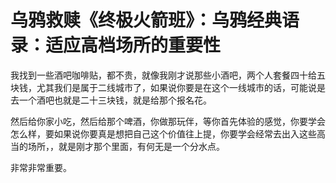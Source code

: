 # 乌鸦救赎《终极火箭班》：乌鸦经典语录：适应高档场所的重要性

我找到一些酒吧咖啡贴，都不贵，就像我刚才说那些小酒吧，两个人套餐四十给五块钱，尤其我们是属于二线城市了，如果说你要是在这个一线城市的话，可能说是去一个酒吧也就是二十三块钱，就是给那个报名花。

然后给你家小吃，然后给那个啤酒，你做那玩伴，等你首先体验的感觉，你要学会怎么样，要如果说你要真是想把自己这个价值往上提，你要学会经常去出入这些高当的场所，，就是刚才那个里面，有何无是一个分水点。

非常非常重要。